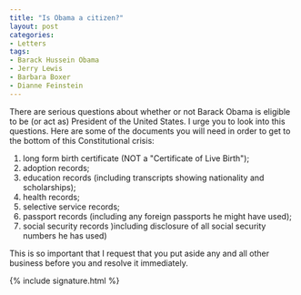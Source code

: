 ```yaml
---
title: "Is Obama a citizen?"
layout: post
categories:
- Letters
tags:
- Barack Hussein Obama
- Jerry Lewis
- Barbara Boxer
- Dianne Feinstein
---
```


There are serious questions about whether or not Barack Obama is eligible to be (or act as) President of the United States. I urge you to look into this questions. Here are some of the documents you will need in order to get to the bottom of this Constitutional crisis:

1. long form birth certificate (NOT a "Certificate of Live Birth");
2. adoption records;
3. education records (including transcripts showing nationality and scholarships);
4. health records;
5. selective service records;
6. passport records (including any foreign passports he might have used);
7. social security records )including disclosure of all social security numbers he has used)

This is so important that I request that you put aside any and all other business before you and resolve it immediately.

{% include signature.html %}
